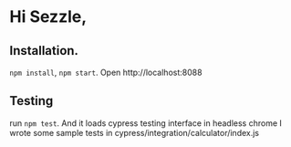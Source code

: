 # Hi Sezzle,

## Installation.
`npm install`, `npm start`. Open http://localhost:8088

## Testing
run `npm test`. And it loads cypress testing interface in headless chrome
I wrote some sample tests in cypress/integration/calculator/index.js